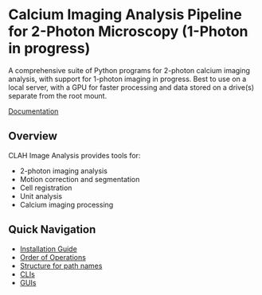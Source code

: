 # Calcium Imaging Analysis Pipeline for 2-Photon Microscopy (1-Photon in progress)

A comprehensive suite of Python programs for 2-photon calcium imaging analysis, with support for 1-photon imaging in progress. Best to use on a local server, with a GPU for faster processing and data stored on a drive(s) separate from the root mount.

[Documentation](https://thicclatka.github.io/CLAH_IA)

## Overview

CLAH Image Analysis provides tools for:

- 2-photon imaging analysis
- Motion correction and segmentation
- Cell registration
- Unit analysis
- Calcium imaging processing

## Quick Navigation

- [Installation Guide](docs/1_installation.md)
- [Order of Operations](docs/2_order-of-operations.md)
- [Structure for path names](docs/3_structure-folder-path-names.md)
- [CLIs](docs/CLIs/tifStackFunc.md)
- [GUIs](docs/GUIs/MOCOGUI.md)
